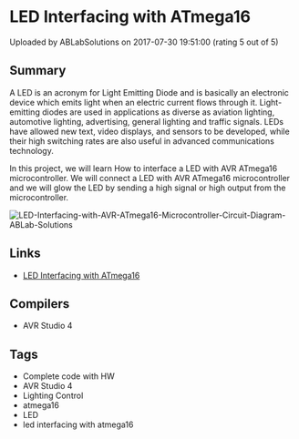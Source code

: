 # LED Interfacing with ATmega16

Uploaded by ABLabSolutions on 2017-07-30 19:51:00 (rating 5 out of 5)

## Summary

A LED is an acronym for Light Emitting Diode and is basically an electronic device which emits light when an electric current flows through it. Light-emitting diodes are used in applications as diverse as aviation lighting, automotive lighting, advertising, general lighting and traffic signals. LEDs have allowed new text, video displays, and sensors to be developed, while their high switching rates are also useful in advanced communications technology.


In this project, we will learn How to interface a LED with AVR ATmega16 microcontroller. We will connect a LED with AVR ATmega16 microcontroller and we will glow the LED by sending a high signal or high output from the microcontroller.


![LED-Interfacing-with-AVR-ATmega16-Microcontroller-Circuit-Diagram-ABLab-Solutions](https://community.atmel.com/sites/default/files/cd_LED-Interfacing-with-AVR-ATmega16-Microcontroller-Circuit-Diagram-ABLab-Solutions1-1024x906.jpg)

## Links

- [LED Interfacing with ATmega16](http://www.ablab.in/led-interfacing-with-avr-atmega16-microcontroller/)

## Compilers

- AVR Studio 4

## Tags

- Complete code with HW
- AVR Studio 4
- Lighting Control
- atmega16
- LED
- led interfacing with atmega16
